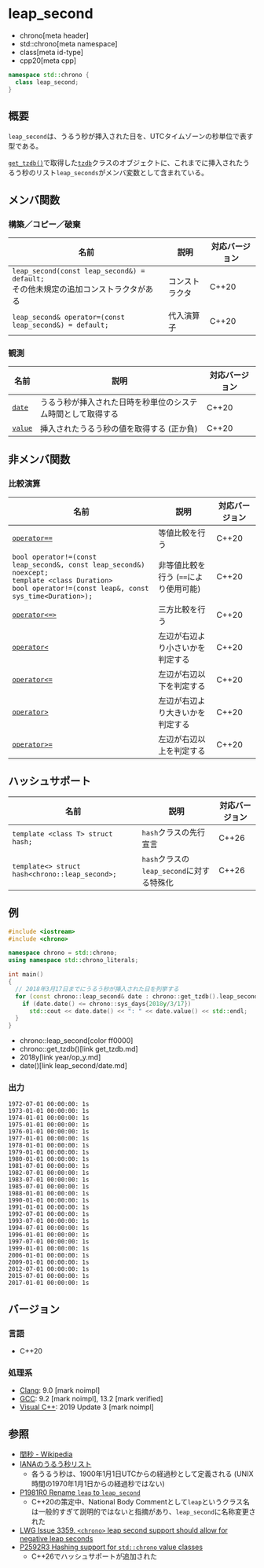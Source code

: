 # leap_second
* chrono[meta header]
* std::chrono[meta namespace]
* class[meta id-type]
* cpp20[meta cpp]

```cpp
namespace std::chrono {
  class leap_second;
}
```

## 概要
`leap_second`は、うるう秒が挿入された日を、UTCタイムゾーンの秒単位で表す型である。

[`get_tzdb()`](get_tzdb.md)で取得した[`tzdb`](tzdb.md)クラスのオブジェクトに、これまでに挿入されたうるう秒のリスト`leap_seconds`がメンバ変数として含まれている。


## メンバ関数
### 構築／コピー／破棄

| 名前 | 説明 | 対応バージョン |
|------|------|----------------|
| `leap_second(const leap_second&) = default;`<br/> その他未規定の追加コンストラクタがある | コンストラクタ | C++20 |
| `leap_second& operator=(const leap_second&) = default;` | 代入演算子 | C++20 |


### 観測

| 名前 | 説明 | 対応バージョン |
|------|------|----------------|
| [`date`](leap_second/date.md) | うるう秒が挿入された日時を秒単位のシステム時間として取得する | C++20 |
| [`value`](leap_second/value.md) | 挿入されたうるう秒の値を取得する (正か負) | C++20 |


## 非メンバ関数
### 比較演算

| 名前 | 説明 | 対応バージョン |
|------|------|----------------|
| [`operator==`](leap_second/op_equal.md)         | 等値比較を行う | C++20 |
| `bool operator!=(const leap_second&, const leap_second&) noexcept;`<br/> `template <class Duration>`<br/> `bool operator!=(const leap&, const sys_time<Duration>);` | 非等値比較を行う (`==`により使用可能) | C++20 |
| [`operator<=>`](leap_second/op_compare_3way.md) | 三方比較を行う | C++20 |
| [`operator<`](leap_second/op_less.md) | 左辺が右辺より小さいかを判定する | C++20 |
| [`operator<=`](leap_second/op_less_equal.md) | 左辺が右辺以下を判定する | C++20 |
| [`operator>`](leap_second/op_greater.md) | 左辺が右辺より大きいかを判定する | C++20 |
| [`operator>=`](leap_second/op_greater_equal.md) | 左辺が右辺以上を判定する | C++20 |


## ハッシュサポート

| 名前  | 説明               | 対応バージョン |
|-------|--------------------|----------------|
| `template <class T> struct hash;` | `hash`クラスの先行宣言 | C++26 |
| `template<> struct hash<chrono::leap_second>;` | `hash`クラスの`leap_second`に対する特殊化 | C++26 |


## 例
```cpp example
#include <iostream>
#include <chrono>

namespace chrono = std::chrono;
using namespace std::chrono_literals;

int main()
{
  // 2018年3月17日までにうるう秒が挿入された日を列挙する
  for (const chrono::leap_second& date : chrono::get_tzdb().leap_seconds) {
    if (date.date() <= chrono::sys_days{2018y/3/17})
      std::cout << date.date() << ": " << date.value() << std::endl;
  }
}
```
* chrono::leap_second[color ff0000]
* chrono::get_tzdb()[link get_tzdb.md]
* 2018y[link year/op_y.md]
* date()[link leap_second/date.md]

### 出力
```
1972-07-01 00:00:00: 1s
1973-01-01 00:00:00: 1s
1974-01-01 00:00:00: 1s
1975-01-01 00:00:00: 1s
1976-01-01 00:00:00: 1s
1977-01-01 00:00:00: 1s
1978-01-01 00:00:00: 1s
1979-01-01 00:00:00: 1s
1980-01-01 00:00:00: 1s
1981-07-01 00:00:00: 1s
1982-07-01 00:00:00: 1s
1983-07-01 00:00:00: 1s
1985-07-01 00:00:00: 1s
1988-01-01 00:00:00: 1s
1990-01-01 00:00:00: 1s
1991-01-01 00:00:00: 1s
1992-07-01 00:00:00: 1s
1993-07-01 00:00:00: 1s
1994-07-01 00:00:00: 1s
1996-01-01 00:00:00: 1s
1997-07-01 00:00:00: 1s
1999-01-01 00:00:00: 1s
2006-01-01 00:00:00: 1s
2009-01-01 00:00:00: 1s
2012-07-01 00:00:00: 1s
2015-07-01 00:00:00: 1s
2017-01-01 00:00:00: 1s
```

## バージョン
### 言語
- C++20

### 処理系
- [Clang](/implementation.md#clang): 9.0 [mark noimpl]
- [GCC](/implementation.md#gcc): 9.2 [mark noimpl], 13.2 [mark verified]
- [Visual C++](/implementation.md#visual_cpp): 2019 Update 3 [mark noimpl]


## 参照
- [閏秒 - Wikipedia](https://ja.wikipedia.org/wiki/%E9%96%8F%E7%A7%92)
- [IANAのうるう秒リスト](https://github.com/eggert/tz/blob/master/leap-seconds.list)
    - 各うるう秒は、1900年1月1日UTCからの経過秒として定義される (UNIX時間の1970年1月1日からの経過秒ではない)
- [P1981R0 Rename `leap` to `leap_second`](http://www.open-std.org/jtc1/sc22/wg21/docs/papers/2019/p1981r0.html)
    - C++20の策定中、National Body Commentとして`leap`というクラス名は一般的すぎて説明的ではないと指摘があり、`leap_second`に名称変更された
- [LWG Issue 3359. `<chrono>` leap second support should allow for negative leap seconds](http://www.open-std.org/jtc1/sc22/wg21/docs/papers/2020/p2117r0.html#3359)
- [P2592R3 Hashing support for `std::chrono` value classes](https://open-std.org/jtc1/sc22/wg21/docs/papers/2023/p2592r3.html)
    - C++26でハッシュサポートが追加された
